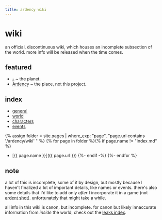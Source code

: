 ```yaml
---
title: ardency wiki
---
```


# wiki

an official, discontinuous wiki, which houses an incomplete subsection of the world.
more info will be released when the time comes.

## featured

- [-](./world/) ~ the planet.
- [Ardency](./world/ardency) ~ the place, not this project.


## index

- [general](./general/)
- [world](./world/)
- [characters](./character/)
- [events](./event/)

{% assign folder = site.pages | where_exp: "page", "page.url contains '/ardency/wiki' " %}
{% for page in folder %}{% if page.name != "index.md" %}
- [{{ page.name }}]({{ page.url }})
{%- endif -%}
{%- endfor %}


## note

a lot of this is incomplete, some of it by design, but mostly because I haven't finalized a lot of important details, like names or events. there's also some details that I'd like to add only *after* I incorporate it in a game (not [ardent shot](/ardency/ardentshot/)). unfortunately that might take a while.

all info in this wiki is canon, but incomplete. for canon but likely innaccurate information from *inside* the world, check out the [leaks index](/ardency/leaks/).

